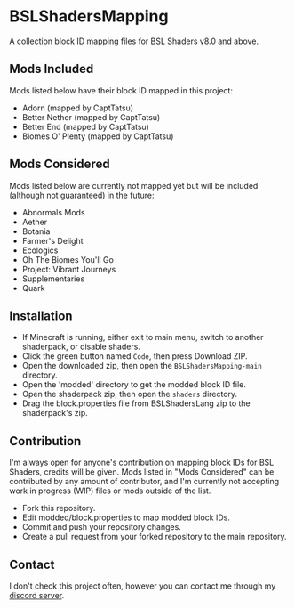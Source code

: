 # BSLShadersMapping
A collection block ID mapping files for BSL Shaders v8.0 and above.
## Mods Included
Mods listed below have their block ID mapped in this project:
- Adorn (mapped by CaptTatsu)
- Better Nether (mapped by CaptTatsu)
- Better End (mapped by CaptTatsu)
- Biomes O' Plenty (mapped by CaptTatsu)
## Mods Considered
Mods listed below are currently not mapped yet but will be included (although not guaranteed) in the future:
- Abnormals Mods
- Aether
- Botania
- Farmer's Delight
- Ecologics
- Oh The Biomes You'll Go
- Project: Vibrant Journeys
- Supplementaries
- Quark
## Installation
- If Minecraft is running, either exit to main menu, switch to another shaderpack, or disable shaders.
- Click the green button named `Code`, then press Download ZIP.
- Open the downloaded zip, then open the `BSLShadersMapping-main` directory.
- Open the 'modded' directory to get the modded block ID file.
- Open the shaderpack zip, then open the `shaders` directory.
- Drag the block.properties file from BSLShadersLang zip to the shaderpack's zip.
## Contribution
I'm always open for anyone's contribution on mapping block IDs for BSL Shaders, credits will be given.
Mods listed in "Mods Considered" can be contributed by any amount of contributor, and I'm currently not accepting work in progress (WIP) files or mods outside of the list.
- Fork this repository.
- Edit modded/block.properties to map modded block IDs.
- Commit and push your repository changes.
- Create a pull request from your forked repository to the main repository.
## Contact
I don't check this project often, however you can contact me through my [discord server](https://discord.com/invite/ZJd7jjA).